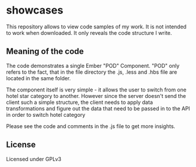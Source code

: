 # showcases
This repository allows to view code samples of my work. It is not intended to work when downloaded. It only reveals the code structure I write. 

## Meaning of the code
The code demonstrates a single Ember "POD" Component. "POD" only refers to the fact, that in the file directory the .js, .less and .hbs file are located in the same folder. 

The component itself is very simple - it allows the user to switch from one hotel star category to another. However since the server doesn't send the client such a simple structure, the client needs to apply data transformations and figure out the data that need to be passed in to the API in order to switch hotel category

Please see the code and comments in the .js file to get more insights. 

## License
Licensed under GPLv3
